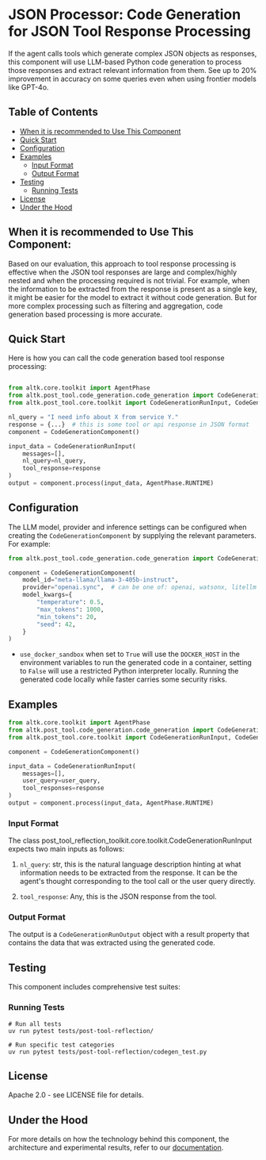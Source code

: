 # JSON Processor: Code Generation for JSON Tool Response Processing
If the agent calls tools which generate complex JSON objects as responses, this component will use LLM-based Python code generation to process those responses and extract relevant information from them. See up to 20% improvement in accuracy on some queries even when using frontier models like GPT-4o.

## Table of Contents
- [When it is recommended to Use This Component](#when-it-is-recommended-to-use-this-component)
- [Quick Start](#quick-start)
- [Configuration](#configuration)
- [Examples](#examples)
  - [Input Format](#input-format)
  - [Output Format](#output-format)
- [Testing](#testing)
  - [Running Tests](#running-tests)
- [License](#license)
- [Under the Hood](#under-the-hood)



## When it is recommended to Use This Component:

Based on our evaluation, this approach to tool response processing is effective when the JSON tool responses are large and complex/highly nested and when the processing required is not trivial. For example, when the information to be extracted from the response is present as a single key, it might be easier for the model to extract it without code generation. But for more complex processing such as filtering and aggregation, code generation based processing is more accurate.


## Quick Start
Here is how you can call the code generation based tool response processing:

```Python

from altk.core.toolkit import AgentPhase
from altk.post_tool.code_generation.code_generation import CodeGenerationComponent
from altk.post_tool.core.toolkit import CodeGenerationRunInput, CodeGenerationRunOutput

nl_query = "I need info about X from service Y."
response = {...}  # this is some tool or api response in JSON format
component = CodeGenerationComponent()

input_data = CodeGenerationRunInput(
    messages=[],
    nl_query=nl_query,
    tool_response=response
)
output = component.process(input_data, AgentPhase.RUNTIME)
```


## Configuration

The LLM model, provider and inference settings can be configured when creating the `CodeGenerationComponent` by supplying the relevant parameters. For example:

```python
from altk.post_tool.code_generation.code_generation import CodeGenerationComponent

component = CodeGenerationComponent(
    model_id="meta-llama/llama-3-405b-instruct",
    provider="openai.sync",  # can be one of: openai, watsonx, litellm
    model_kwargs={
        "temperature": 0.5,
        "max_tokens": 1000,
        "min_tokens": 20,
        "seed": 42,
    }
)
```

- `use_docker_sandbox` when set to `True` will use the `DOCKER_HOST` in the environment variables to run the generated code in a container, setting to `False` will use a restricted Python interpreter locally. Running the generated code locally while faster carries some security risks.

## Examples

```python
from altk.core.toolkit import AgentPhase
from altk.post_tool.code_generation.code_generation import CodeGenerationComponent
from altk.post_tool.core.toolkit import CodeGenerationRunInput, CodeGenerationRunOutput

component = CodeGenerationComponent()

input_data = CodeGenerationRunInput(
    messages=[],
    user_query=user_query,
    tool_responses=response
)
output = component.process(input_data, AgentPhase.RUNTIME)
```

### Input Format
The class post_tool_reflection_toolkit.core.toolkit.CodeGenerationRunInput expects two main inputs as follows:

1. `nl_query`: str, this is the natural language description hinting at what information needs to be extracted from the response. It can be the agent's thought corresponding to the tool call or the user query directly.

2. `tool_response`: Any, this is the JSON response from the tool.

### Output Format
The output is a `CodeGenerationRunOutput` object with a result property that contains the data that was extracted using the generated code.

## Testing
This component includes comprehensive test suites:
### Running Tests
```
# Run all tests
uv run pytest tests/post-tool-reflection/

# Run specific test categories
uv run pytest tests/post-tool-reflection/codegen_test.py
```

## License
Apache 2.0 - see LICENSE file for details.

## Under the Hood
For more details on how the technology behind this component, the architecture and experimental results, refer to our [documentation](https://altk.ai).
